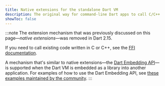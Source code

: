 ```yaml
---
title: Native extensions for the standalone Dart VM
description: The original way for command-line Dart apps to call C/C++ functions.
showToc: false
---
```


:::note
The extension mechanism that was previously discussed
on this page—_native extensions_—was removed in Dart 2.15.

If you need to call existing code written in C or C++, see the
[FFI documentation](/server/c-interop).

A mechanism that's similar to 
native extensions—the [Dart Embedding API][`include/dart_api.h`]—is
supported when the Dart VM is
embedded as a library into another application. 
For examples of how to use the Dart Embedding API, see
[these examples maintained by the community][examples].
:::

[`include/dart_api.h`]: {{site.repo.dart.sdk}}/blob/main/runtime/include/dart_api.h
[examples]: https://github.com/fuzzybinary/dart_shared_libray
